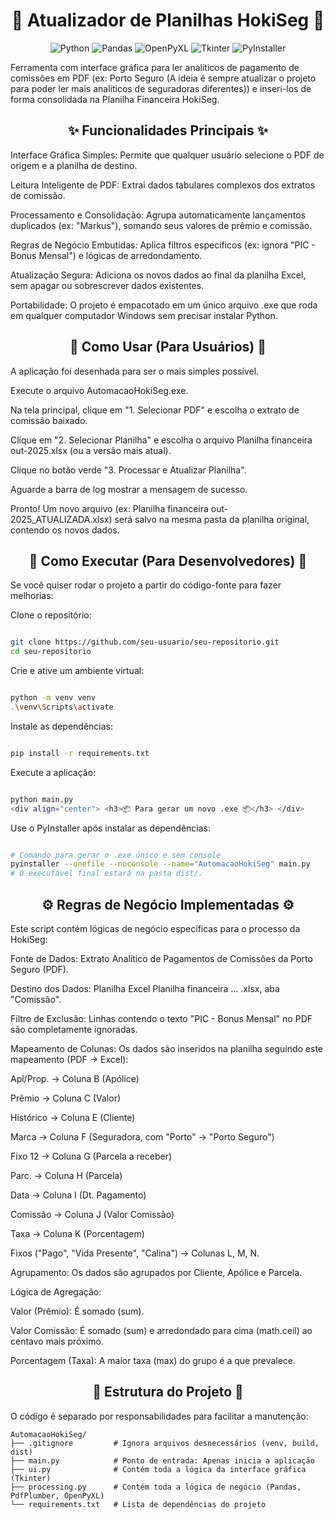 <div align="center">

# **🤖 Atualizador de Planilhas HokiSeg 🤖**
</div>

<div align="center"> <img src="https://img.shields.io/badge/Python-3.10%2B-blue?style=for-the-badge&logo=python&logoColor=white" alt="Python"> <img src="https://img.shields.io/badge/Pandas-2.0-purple?style=for-the-badge&logo=pandas&logoColor=white" alt="Pandas"> <img src="https://img.shields.io/badge/OpenPyXL-3.1-green?style=for-the-badge&logo=microsoftexcel&logoColor=white" alt="OpenPyXL"> <img src="https://img.shields.io/badge/Tkinter-GUI-orange?style=for-the-badge&logo=python&logoColor=white" alt="Tkinter"> <img src="https://img.shields.io/badge/PyInstaller-5.13-gray?style=for-the-badge&logo=windowsterminal&logoColor=white" alt="PyInstaller"> </div>

Ferramenta com interface gráfica para ler analíticos de pagamento de comissões em PDF (ex: Porto Seguro (A ideia é sempre atualizar o projeto para poder ler mais analíticos de seguradoras diferentes)) e inseri-los de forma consolidada na Planilha Financeira HokiSeg.

<div align="center"> <h2>✨ Funcionalidades Principais ✨</h2> </div>

Interface Gráfica Simples: Permite que qualquer usuário selecione o PDF de origem e a planilha de destino.

Leitura Inteligente de PDF: Extrai dados tabulares complexos dos extratos de comissão.

Processamento e Consolidação: Agrupa automaticamente lançamentos duplicados (ex: "Markus"), somando seus valores de prêmio e comissão.

Regras de Negócio Embutidas: Aplica filtros específicos (ex: ignora "PIC - Bonus Mensal") e lógicas de arredondamento.

Atualização Segura: Adiciona os novos dados ao final da planilha Excel, sem apagar ou sobrescrever dados existentes.

Portabilidade: O projeto é empacotado em um único arquivo .exe que roda em qualquer computador Windows sem precisar instalar Python.

<div align="center"> <h2>🚀 Como Usar (Para Usuários) 🚀</h2> </div>

A aplicação foi desenhada para ser o mais simples possível.

Execute o arquivo AutomacaoHokiSeg.exe.

Na tela principal, clique em "1. Selecionar PDF" e escolha o extrato de comissão baixado.

Clique em "2. Selecionar Planilha" e escolha o arquivo Planilha financeira out-2025.xlsx (ou a versão mais atual).

Clique no botão verde "3. Processar e Atualizar Planilha".

Aguarde a barra de log mostrar a mensagem de sucesso.

Pronto! Um novo arquivo (ex: Planilha financeira out-2025_ATUALIZADA.xlsx) será salvo na mesma pasta da planilha original, contendo os novos dados.

<div align="center"> <h2>🔧 Como Executar (Para Desenvolvedores) 🔧</h2> </div>

Se você quiser rodar o projeto a partir do código-fonte para fazer melhorias:

Clone o repositório:

```Bash

git clone https://github.com/seu-usuario/seu-repositorio.git
cd seu-repositorio
```
Crie e ative um ambiente virtual:

```Bash

python -m venv venv
.\venv\Scripts\activate
```
Instale as dependências:

```Bash

pip install -r requirements.txt
```
Execute a aplicação:

```Bash

python main.py
<div align="center"> <h3>📦 Para gerar um novo .exe 📦</h3> </div>
```
Use o PyInstaller após instalar as dependências:

```Bash

# Comando para gerar o .exe único e sem console
pyinstaller --onefile --noconsole --name="AutomacaoHokiSeg" main.py
# O executável final estará na pasta dist/.
```
<div align="center"> <h2>⚙️ Regras de Negócio Implementadas ⚙️</h2> </div>

Este script contém lógicas de negócio específicas para o processo da HokiSeg:

Fonte de Dados: Extrato Analítico de Pagamentos de Comissões da Porto Seguro (PDF).

Destino dos Dados: Planilha Excel Planilha financeira ... .xlsx, aba "Comissão".

Filtro de Exclusão: Linhas contendo o texto "PIC - Bonus Mensal" no PDF são completamente ignoradas.

Mapeamento de Colunas: Os dados são inseridos na planilha seguindo este mapeamento (PDF -> Excel):

Apl/Prop. -> Coluna B (Apólice)

Prêmio -> Coluna C (Valor)

Histórico -> Coluna E (Cliente)

Marca -> Coluna F (Seguradora, com "Porto" -> "Porto Seguro")

Fixo 12 -> Coluna G (Parcela a receber)

Parc. -> Coluna H (Parcela)

Data -> Coluna I (Dt. Pagamento)

Comissão -> Coluna J (Valor Comissão)

Taxa -> Coluna K (Porcentagem)

Fixos ("Pago", "Vida Presente", "Calina") -> Colunas L, M, N.

Agrupamento: Os dados são agrupados por Cliente, Apólice e Parcela.

Lógica de Agregação:

Valor (Prêmio): É somado (sum).

Valor Comissão: É somado (sum) e arredondado para cima (math.ceil) ao centavo mais próximo.

Porcentagem (Taxa): A maior taxa (max) do grupo é a que prevalece.

<div align="center"> <h2>📂 Estrutura do Projeto 📂</h2> </div>

O código é separado por responsabilidades para facilitar a manutenção:
```
AutomacaoHokiSeg/
├── .gitignore         # Ignora arquivos desnecessários (venv, build, dist)
├── main.py            # Ponto de entrada: Apenas inicia a aplicação
├── ui.py              # Contém toda a lógica da interface gráfica (Tkinter)
├── processing.py      # Contém toda a lógica de negócio (Pandas, PdfPlumber, OpenPyXL)
└── requirements.txt   # Lista de dependências do projeto
```
<div align="center">

<div align="center">

</div>
